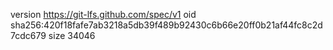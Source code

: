 version https://git-lfs.github.com/spec/v1
oid sha256:420f18fafe7ab3218a5db39f489b92430c6b66e20ff0b21af44fc8c2d7cdc679
size 34046
